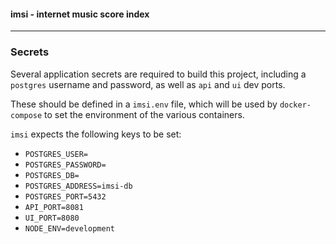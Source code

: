 #### imsi - internet music score index

---

### Secrets

Several application secrets are required to build this project, including a `postgres` username and password, as well as `api` and `ui` dev ports.

These should be defined in a `imsi.env` file, which will be used by `docker-compose` to set the environment of the various containers.

`imsi` expects the following keys to be set:

* `POSTGRES_USER=`
* `POSTGRES_PASSWORD=`
* `POSTGRES_DB=`
* `POSTGRES_ADDRESS=imsi-db`
* `POSTGRES_PORT=5432`
* `API_PORT=8081`
* `UI_PORT=8080`
* `NODE_ENV=development`

